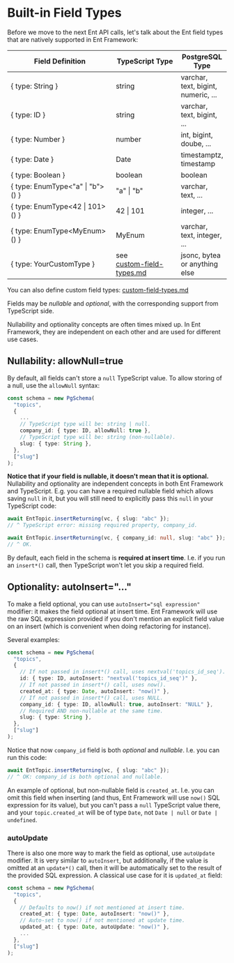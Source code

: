 # Built-in Field Types

Before we move to the next Ent API calls, let's talk about the Ent field types that are natively supported in Ent Framework:

<table><thead><tr><th width="305.828125">Field Definition</th><th width="197.37890625">TypeScript Type</th><th>PostgreSQL Type</th></tr></thead><tbody><tr><td>{ type: String }</td><td>string</td><td>varchar, text, bigint, numeric, ...</td></tr><tr><td>{ type: ID }</td><td>string</td><td>varchar, text, bigint, ...</td></tr><tr><td>{ type: Number }</td><td>number</td><td>int, bigint, doube, ...</td></tr><tr><td>{ type: Date }</td><td>Date</td><td>timestamptz, timestamp</td></tr><tr><td>{ type: Boolean }</td><td>boolean</td><td>boolean</td></tr><tr><td>{ type: EnumType&#x3C;"a" | "b">() }</td><td>"a" | "b"</td><td>varchar, text, ...</td></tr><tr><td>{ type: EnumType&#x3C;42 | 101>() }</td><td>42 | 101</td><td>integer, ...</td></tr><tr><td>{ type: EnumType&#x3C;MyEnum>() }</td><td>MyEnum</td><td>varchar, text, integer, ...</td></tr><tr><td>{ type: YourCustomType }</td><td>see<br><a data-mention href="custom-field-types.md">custom-field-types.md</a></td><td>jsonc, bytea or anything else</td></tr></tbody></table>

You can also define custom field types: [custom-field-types.md](custom-field-types.md "mention")

Fields may be _nullable_ and _optional_, with the corresponding support from TypeScript side.

Nullability and optionality concepts are often times mixed up. In Ent Framework, they are independent on each other and are used for different use cases.

## Nullability: allowNull=true

By default, all fields can't store a `null` TypeScript value. To allow storing of a null, use the `allowNull` syntax:

```typescript
const schema = new PgSchema(
  "topics",
  {
    ...
    // TypeScript type will be: string | null.
    company_id: { type: ID, allowNull: true },
    // TypeScript type will be: string (non-nullable).
    slug: { type: String },
  },
  ["slug"]
);
```

**Notice that if your field is nullable, it doesn't mean that it is optional.** Nullability and optionality are independent concepts in both Ent Framework and TypeScript. E.g. you can have a required nullable field which allows saving `null` in it, but you will still need to explicitly pass this `null` in your TypeScript code:

```typescript
await EntTopic.insertReturning(vc, { slug: "abc" });
// ^ TypeScript error: missing required property, company_id.

await EntTopic.insertReturning(vc, { company_id: null, slug: "abc" });
// ^ OK.
```

By default, each field in the schema is **required at insert time**. I.e. if you run an `insert*()` call, then TypeScript won't let you skip a required field.

## Optionality: autoInsert="..."

To make a field optional, you can use `autoInsert="sql expression"` modifier: it makes the field optional at insert time. Ent Framework will use the raw SQL expression provided if you don't mention an explicit field value on an insert (which is convenient when doing refactoring for instance).

Several examples:

```typescript
const schema = new PgSchema(
  "topics",
  {
    // If not passed in insert*() call, uses nextval('topics_id_seq').
    id: { type: ID, autoInsert: "nextval('topics_id_seq')" },
    // If not passed in insert*() call, uses now().
    created_at: { type: Date, autoInsert: "now()" },
    // If not passed in insert*() call, uses NULL.
    company_id: { type: ID, allowNull: true, autoInsert: "NULL" },
    // Required AND non-nullable at the same time.
    slug: { type: String },
  },
  ["slug"]
);
```

Notice that now `company_id` field is both _optional_ and _nullable_. I.e. you can run this code:

```typescript
await EntTopic.insertReturning(vc, { slug: "abc" });
// ^ OK: company_id is both optional and nullable.
```

An example of optional, but non-nullable field is `created_at`. I.e. you can omit this field when inserting (and thus, Ent Framework will use `now()` SQL expression for its value), but you can't pass a `null` TypeScript value there, and your `topic.created_at` will be of type `Date`, not `Date | null` or `Date | undefined`.

### autoUpdate

There is also one more way to mark the field as optional, use `autoUpdate` modifier. It is very similar to `autoInsert`, but additionally, if the value is omitted at an `update*()` call, then it will be automatically set to the result of the provided SQL expression. A classical use case for it is `updated_at` field:

```typescript
const schema = new PgSchema(
  "topics",
  {
    // Defaults to now() if not mentioned at insert time.
    created_at: { type: Date, autoInsert: "now()" },
    // Auto-set to now() if not mentioned at update time.
    updated_at: { type: Date, autoUpdate: "now()" },
    ...
  },
  ["slug"]
);
```
